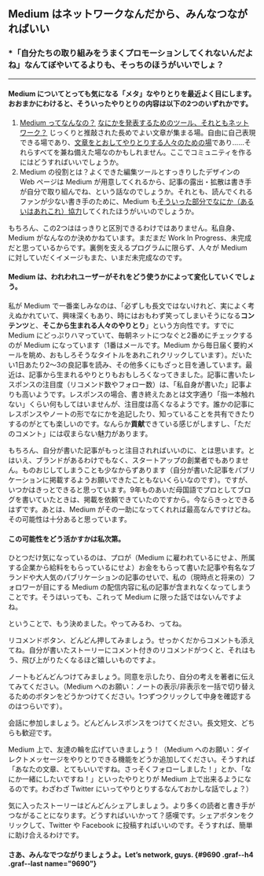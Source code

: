 Medium はネットワークなんだから、みんなつながればいい
----------------------------------------

### *「自分たちの取り組みをうまくプロモーションしてくれないんだよね」なんてぼやいてるよりも、そっちのほうがいいでしょ？

* * * * *

#### Medium についてとっても気になる「メタ」なやりとりを最近よく目にします。おおまかにわけると、そういったやりとりの内容は以下の2つのいずれかです。

1.  [Medium ってなんなの？](https://medium.com/@lotto/what-s-going-on-at-medium-www-buzzfeed-com-c4d47c4bff15) [なにかを発表するためのツール、それともネットワーク？](https://medium.com/the-story/medium-is-not-a-publishing-tool-4c3c63fa41d2) じっくりと推敲された長めでよい文章が集まる場。自由に自己表現できる場であり、[文章をとおしてやりとりする人々のための場](https://medium.com/@traceypharoah/is-medium-ready-to-embrace-social-change-e3c0474287c3)であり......それらすべてを兼ね備えた場なのかもしれません。ここでコミュニティを作るにはどうすればいいでしょうか。
2.  Medium の役割とは？よくできた編集ツールとすっきりしたデザインの Web ページは Medium が用意してくれるから、記事の露出・拡散は書き手が自分で取り組んでね、という話なのでしょうか。それとも、読んでくれるファンが少ない書き手のために、Medium も[そういった部分でなにか（あるいはあれこれ）協力](https://medium.com/@saulofhearts/why-medium-needs-to-engage-the-middle-ground-7b02d4b7c921)してくれたほうがいいのでしょうか。

もちろん、この2つははっきりと区別できるわけではありません。私自身、Medium がなんなのか決めかねています。まだまだ Work In Progress、未完成だと思っているからです。裏側を支えるプログラムに限らず、人々が Medium に対していだくイメージもまた、いまだ未完成なのです。

#### Medium は、われわれユーザーがそれをどう使うかによって変化していくでしょう。

私が Medium で一番楽しみなのは、「必ずしも長文ではないけれど、実によく考えぬかれていて、興味深くもあり、時にはおもわず笑ってしまいそうになる**コンテンツ**と、**そこから生まれる人々のやりとり**」という方向性です。すでに Medium にどっぷりハマっていて、毎朝ネットにつなぐと2番めにチェックするのが Medium になっています（1番はメールです。Medium から毎日届く要約メールを眺め、おもしろそうなタイトルをあれこれクリックしています）。だいたい1日あたり2～3の良記事を読み、その他多くにもざっと目を通しています。最近は、記事から生まれるやりとりもおもしろくなってきました。記事に書いたレスポンスの注目度（リコメンド数やフォロー数）は、「私自身が書いた」記事よりも高いようです。レスポンスの場合、書き終えたあとは文字通り「指一本触れない」くらい何もしてはいませんが、注目度は高くなるようです。誰かの記事にレスポンスやノートの形でなにかを追記したり、知っていることを共有できたりするのがとても楽しいのです。なんらか**貢献**できている感じがしますし、「ただのコメント」には収まらない魅力があります。

もちろん、自分が書いた記事がもっと注目されればいいのに、とは思います。とはいえ、ブランドがあるわけでもなく、スタートアップの創業者でもありません。ものおじしてしまうことも少なからずあります（自分が書いた記事をパブリケーションに掲載するようお願いできたこともないくらいなのです）。ですが、いつかはきっとできると思っています。9年ものあいだ母国語でプロとしてブログを書いていたときは、掲載を依頼できていたのですから。今ならきっとできるはずです。あとは、Medium がその一助になってくれれば最高なんですけどね。その可能性は十分あると思っています。

#### この可能性をどう活かすかは私次第。

ひとつだけ気になっているのは、プロが（Medium に雇われているにせよ、所属する企業から給料をもらっているにせよ）お金をもらって書いた記事や有名なブランドや大人気のパブリケーションの記事のせいで、私の（現時点と将来の）フォロワーが目にする Medium の配信内容に私の記事が含まれなくなってしまうことです。そうはいっても、これって Medium に限った話ではないんですよね。

ということで、もう決めました。やってみるわ、ってね。

リコメンドボタン、どんどん押してみましょう。せっかくだからコメントも添えてね。自分が書いたストーリーにコメント付きのリコメンドがつくと、それはもう、飛び上がりたくなるほど嬉しいものですよ。

ノートもどんどんつけてみましょう。同意を示したり、自分の考えを著者に伝えてみてください。（Medium へのお願い：ノートの表示/非表示を一括で切り替えるためのボタンをどうかつけてください。1つずつクリックして中身を確認するのはつらいです）。

会話に参加しましょう。どんどんレスポンスをつけてください。長文短文、どちらも歓迎です。

Medium 上で、友達の輪を広げていきましょう！（Medium へのお願い：ダイレクトメッセージをやりとりできる機能をどうか追加してください。そうすれば 「あなたの文章、とてもいいですね。さっそくフォローしました！」とか、「なにか一緒にしたいですね！」といったやりとりが Medium 上で出来るようになるのです。わざわざ Twitter にいってやりとりするなんておかしな話でしょ？）

気に入ったストーリーはどんどんシェアしましょう。より多くの読者と書き手がつながることになります。どうすればいいかって？感嘆です。シェアボタンをクリックして、Twitter や Facebook に投稿すればいいのです。そうすれば、簡単に助け合えるわけです。

#### さあ、みんなでつながりましょうよ。Let’s network, guys. {#9690 .graf--h4 .graf--last name="9690"}

